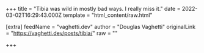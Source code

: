 
+++
title = "Tibia was wild in mostly bad ways. I really miss it."
date = 2022-03-02T16:29:43.000Z
template = "html_content/raw.html"

[extra]
feedName = "vaghetti.dev"
author = "Douglas Vaghetti"
originalLink = "https://vaghetti.dev/posts/tibia/"
raw = ""

+++

